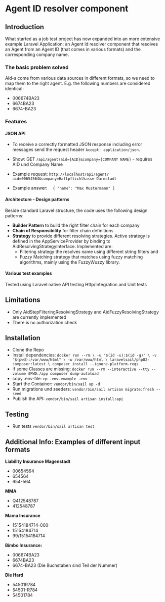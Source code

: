 # Agent ID resolver component


## Introduction
What started as a job test project has now expanded into an more extensive example Laravel Application: an Agent Id resolver component that resolves an Agent from an Agent ID (that comes in various formats) and the corresponding company name.
### The basic problem solved
AId-s come from various data sources in different formats, so we need to map them to the right agent. E.g. the following numbers are considered identical:
- 006674BA23
- 6674BA23
- 6674-BA23

### Features
#### JSON API
* To receive a correctly formatted JSON response including error messages send the request header `Accept: application/json`.

* Show: GET `/api/agent?aid={AID}&company={COMPANY NAME}` - requires AID und Company Name
* Example request: `http://localhost/api/agent?aid=00654564&company=Haftpflichtkasse Darmstadt`
* Example answer:
  `  {
  "name": "Max Mustermann"
  }`

#### Architecture - Design patterns
Beside standard Laravel structure, the code uses the following design patterns: 
* **Builder Pattern** to build the right filter chain for each company
* **Chain of Responsibility** for filter chain definitions
* **Strategy** to provide different resolving strategies. Active strategy is defined in the AppServiceProvider by binding to AidResolvingStrategyInterface. Implemented are: 
  * Filtering strategy the resolves name using different string filters and
  * Fuzzy Matching strategy that matches using fuzzy matching algorithms, mainly using the FuzzyWuzzy library. 

#### Various test examples
Tested using Laravel native API testing Http/Integration and Unit tests

## Limitations
* Only AidStepFilteringResolvingStrategy and AidFuzzyResolvingStrategy are currently implemented
* There is no authorization check

## Installation
* Clone the Repo
* Install dependencies: `docker run --rm \
  -u "$(id -u):$(id -g)" \
  -v "$(pwd):/var/www/html" \
  -w /var/www/html \
  laravelsail/php82-composer:latest \
  composer install --ignore-platform-reqs`
* If some Classes are missing: `docker run --rm --interactive --tty --volume $PWD:/app composer dump-autoload`
* copy .env-file: `cp .env.example .env`
* Start the Container: `vendor/bin/sail up -d`
* Run migrations und seeders: `vendor/bin/sail artisan migrate:fresh --seed`
* Publish the API: `vendor/bin/sail artisan install:api`

## Testing
* Run tests `vendor/bin/sail artisan test`

## Additional Info: Examples of different input formats
**Liability Insurance Magenstadt**
- 00654564
- 654564
- 654-564

**MMA**
- Q412548787
- 412548787

**Mama Insurance**
- 15154184714-000
- 15154184714
- 99/15154184714

**Bimbo Insurance:**
- 006674BA23
- 6674BA23
- 6674-BA23
  (Die Buchstaben sind Teil der Nummer)

**Die Hard**
- 54501R784
- 54501-R784
- 54501784
